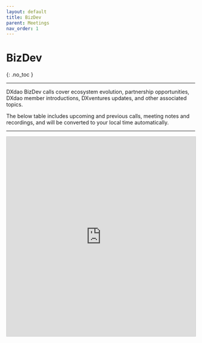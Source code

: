 ```yaml
---
layout: default
title: BizDev
parent: Meetings
nav_order: 1
---
```


# BizDev
{: .no_toc }

---

DXdao BizDev calls cover ecosystem evolution, partnership opportunities, DXdao member introductions, DXventures updates, and other associated topics. 

The below table includes upcoming and previous calls, meeting notes and recordings, and will be converted to your local time automatically.

___


 <iframe class="airtable-embed" src="https://airtable.com/embed/shro5NCrbXEY0ggQf?backgroundColor=teal&viewControls=on" frameborder="0" onmousewheel="" width="100%" height="533" style="background: transparent; border: 1px solid #ccc;"></iframe>
       
